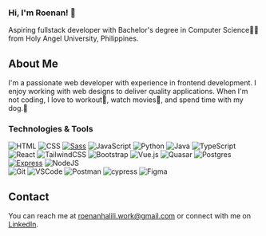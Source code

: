 ### Hi, I'm Roenan! 👋
<p>Aspiring fullstack developer with Bachelor's degree in Computer Science👨‍🎓from Holy Angel University, Philippines.</p>

## About Me

I'm a passionate web developer with experience in frontend development. I enjoy working with web designs to deliver quality applications. When I'm not coding, I love to workout💪, watch movies🍿, and spend time with my dog.🐾

### Technologies & Tools
  ![HTML](https://img.shields.io/badge/HTML5-E34F26?style=flat&logo=html5&logoColor=white) ![CSS](https://img.shields.io/badge/CSS3-1572B6?style=flat&logo=css3&logoColor=white) [![Sass](https://img.shields.io/badge/Sass-CC6699?style=flat&logo=sass&logoColor=white)](https://sass-lang.com/)
 ![JavaScript](https://img.shields.io/badge/javascript-%23323330.svg?style=flat&logo=javascript&logoColor=%23F7DF1E) ![Python](https://img.shields.io/badge/python-3670A0?style=flat&logo=python&logoColor=ffdd54) ![Java](https://img.shields.io/badge/java-%23ED8B00.svg?styleflat&logo=openjdk&logoColor=white) ![TypeScript](https://img.shields.io/badge/typescript-%23007ACC.svg?style=flat&logo=typescript&logoColor=white) <br/>
![React](https://img.shields.io/badge/react-%2320232a.svg?style=flat&logo=react&logoColor=%2361DAFB) ![TailwindCSS](https://img.shields.io/badge/tailwindcss-%2338B2AC.svg?style=flat&logo=tailwind-css&logoColor=white) ![Bootstrap](https://img.shields.io/badge/bootstrap-%238511FA.svg?style=flat&logo=bootstrap&logoColor=white) ![Vue.js](https://img.shields.io/badge/vuejs-%2335495e.svg?style=flat&logo=vuedotjs&logoColor=%234FC08D) ![Quasar](https://img.shields.io/badge/Quasar-16B7FB?style=flat&logo=quasar&logoColor=black) ![Postgres](https://img.shields.io/badge/postgres-%23316192.svg?style=flat&logo=postgresql&logoColor=white) [![Express](https://img.shields.io/badge/express.js-%23404d59.svg?style=flat&logo=express&logoColor=%2361DAFB)](https://expressjs.com/)
 ![NodeJS](https://img.shields.io/badge/node.js-6DA55F?style=flat&logo=node.js&logoColor=white) <br/>
  ![Git](https://img.shields.io/badge/Git-orange?style=flat&logo=git) ![VSCode](https://img.shields.io/badge/VSCode-blue?style=flat&logo=visual-studio-code) ![Postman](https://img.shields.io/badge/Postman-FF6C37?style=flat&logo=postman&logoColor=white) ![cypress](https://img.shields.io/badge/-cypress-%23E5E5E5?style=flat&logo=cypress&logoColor=058a5e) ![Figma](https://img.shields.io/badge/figma-%23F24E1E.svg?style=flat&logo=figma&logoColor=white)

## Contact

You can reach me at [roenanhalili.work@gmail.com](mailto:roenanhalili.work@gmail.com) or connect with me on [LinkedIn](https://www.linkedin.com/in/roenan-simon-halili).
